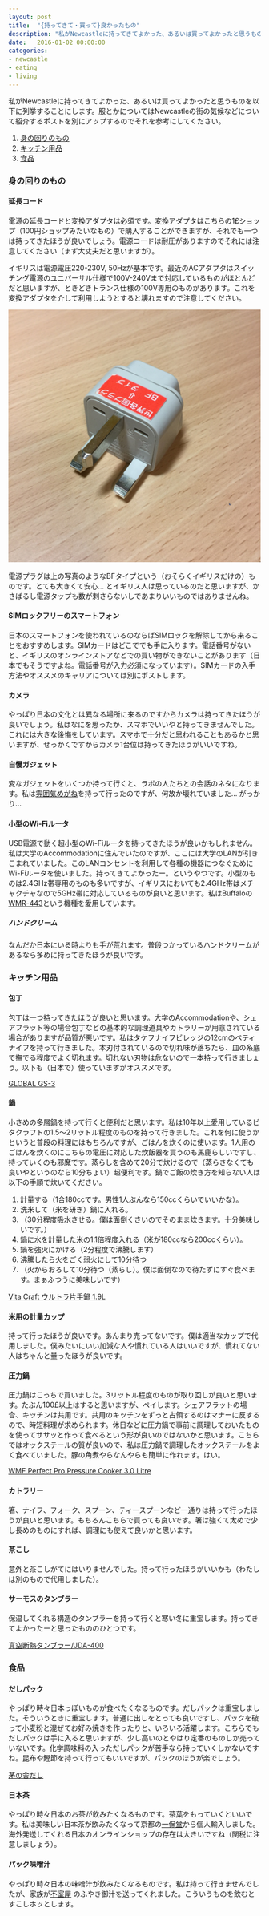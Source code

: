 ```yaml
---
layout: post
title:  "{持ってきて・買って}良かったもの"
description: "私がNewcastleに持ってきてよかった、あるいは買ってよかったと思うものについて…"
date:   2016-01-02 00:00:00
categories:
- newcastle
- eating
- living
---
```


私がNewcastleに持ってきてよかった、あるいは買ってよかったと思うものを以下に列挙することにします。服とかについてはNewcastleの街の気候などについて紹介するポストを別にアップするのでそれを参考にしてください。


1.  [身の回りのもの](#section)
2.  [キッチン用品](#section-5)
3.  [食品](#section-13)


### 身の回りのもの

#### 延長コード
電源の延長コードと変換アダプタは必須です。変換アダプタはこちらの1£ショップ（100円ショップみたいなもの）で購入することができますが、それでも一つは持ってきたほうが良いでしょう。電源コードは耐圧がありますのでそれには注意してください（まず大丈夫だと思いますが）。

イギリスは電源電圧220-230V, 50Hzが基本です。最近のACアダプタはスイッチング電源のユニバーサル仕様で100V-240Vまで対応しているものがほとんどだと思いますが、ときどきトランス仕様の100V専用のものがあります。これを変換アダプタを介して利用しようとすると壊れますので注意してください。

![BFタイプ](/imgs/20160102_192150731_iOS.jpg "BF Type")

電源プラグは上の写真のようなBFタイプという（おそらくイギリスだけの）ものです。とても大きくて安心… とイギリス人は思っているのだと思いますが、かさばるし電源タップも数が刺さらないしであまりいいものではありませんね。

#### SIMロックフリーのスマートフォン
日本のスマートフォンを使われているのならばSIMロックを解除してから来ることをおすすめします。SIMカードはどこででも手に入ります。電話番号がないと、イギリスのオンラインストアなどでの買い物ができないことがあります（日本でもそうですよね。電話番号が入力必須になっています）。SIMカードの入手方法やオススメのキャリアについては別にポストします。

#### カメラ
やっぱり日本の文化とは異なる場所に来るのですからカメラは持ってきたほうが良いでしょう。私はなにを思ったか、スマホでいいやと持ってきませんでした。これには大きな後悔をしています。スマホで十分だと思われることもあるかと思いますが、せっかくですからカメラ1台位は持ってきたほうがいいですね。

#### 自慢ガジェット
変なガジェットをいくつか持って行くと、ラボの人たちとの会話のネタになります。私は[雰囲気めがね](http://fun-iki.com/)を持って行ったのですが、何故か壊れていました… がっかり…

#### 小型のWi-Fiルータ
USB電源で動く超小型のWi-Fiルータを持ってきたほうが良いかもしれません。私は大学のAccommodationに住んでいたのですが、ここには大学のLANが引きこまれていました。このLANコンセントを利用して各種の機器につなぐためにWi-Fiルータを使いました。持ってきてよかったー。というやつです。小型のものは2.4GHz帯専用のものも多いですが、イギリスにおいても2.4GHz帯はメチャクチャなので5GHz帯に対応しているものが良いと思います。私はBuffaloの[WMR-443](http://buffalo.jp/products/catalog/network/wmr-433/)という機種を愛用しています。

##### ハンドクリーム
なんだか日本にいる時よりも手が荒れます。普段つかっているハンドクリームがあるなら多めに持ってきたほうが良いです。


### キッチン用品

#### 包丁
包丁は一つ持ってきたほうが良いと思います。大学のAccommodationや、シェアフラット等の場合包丁などの基本的な調理道具やカトラリーが用意されている場合がありますが品質が悪いです。私はタケフナイフビレッジの12cmのペティナイフを持って行きました。本刃付されているので切れ味が落ちたら、皿の糸底で撫でる程度でよく切れます。切れない刃物は危ないので一本持って行きましょう。以下も（日本で）使っていますがオススメです。

[GLOBAL GS-3](http://www.amazon.co.jp/dp/B00005OL3S/)

#### 鍋
小さめの多層鍋を持って行くと便利だと思います。私は10年以上愛用しているビタクラフトの1.5〜2リットル程度のものを持って行きました。これを何に使うかというと普段の料理にはもちろんですが、ごはんを炊くのに使います。1人用のごはんを炊くのにこちらの電圧に対応した炊飯器を買うのも馬鹿らしいですし、持っていくのも邪魔です。蒸らしを含めて20分で炊けるので（蒸らさなくても良いやというのなら10分ちょい）超便利です。鍋でご飯の炊き方を知らない人は以下の手順で炊いてください。

1. 計量する（1合180ccです。男性1人ぶんなら150ccくらいでいいかな）。
2. 洗米して（米を研ぎ）鍋に入れる。
3. （30分程度吸水させる。僕は面倒くさいのでそのまま炊きます。十分美味しいです。）
4. 鍋に水を計量した米の1.1倍程度入れる（米が180ccなら200ccくらい）。
5. 鍋を強火にかける（2分程度で沸騰します）
6. 沸騰したら火をごく弱火にして10分待つ
7. （火からおろして10分待つ（蒸らし）。僕は面倒なので待たずにすぐ食べます。まぁふつうに美味しいです）

[Vita Craft ウルトラ片手鍋 1.9L](http://www.amazon.co.jp/dp/B0000DIJ0A)


#### 米用の計量カップ
持って行ったほうが良いです。あんまり売ってないです。僕は適当なカップで代用しました。僕みたいにいい加減な人や慣れている人はいいですが、慣れてない人はちゃんと量ったほうが良いです。

#### 圧力鍋
圧力鍋はこっちで買いました。3リットル程度のものが取り回しが良いと思います。たぶん100£以上はすると思いますが、ペイします。シェアフラットの場合、キッチンは共用です。共用のキッチンをずっと占領するのはマナーに反するので、時短料理が求められます。休日などに圧力鍋で事前に調理しておいたものを使ってササッと作って食べるという形が良いのではないかと思います。こちらではオックステールの質が良いので、私は圧力鍋で調理したオックステールをよく食べていました。豚の角煮やらなんやらも簡単に作れます。はい。

[WMF Perfect Pro Pressure Cooker 3.0 Litre](http://www.amazon.co.uk/dp/B005AQBPWQ/)

#### カトラリー
箸、ナイフ、フォーク、スプーン、ティースプーンなど一通りは持って行ったほうが良いと思います。もちろんこちらで買っても良いです。箸は強くて太めで少し長めのものにすれば、調理にも使えて良いかと思います。

#### 茶こし
意外と茶こしがてにはいりませんでした。持って行ったほうがいいかも（わたしは別のもので代用しました）。

#### サーモスのタンブラー
保温してくれる構造のタンブラーを持って行くと寒い冬に重宝します。持ってきてよかったーと思ったもののひとつです。

[真空断熱タンブラー/JDA-400](http://www.thermos.jp/product/detail/jda-400.html)

### 食品

#### だしパック
やっぱり時々日本っぽいものが食べたくなるものです。だしパックは重宝しました。そういうときに重宝します。普通に出しをとっても良いですし、パックを破って小麦粉と混ぜてお好み焼きを作ったりと、いろいろ活躍します。こちらでもだしパックは手に入ると思いますが、少し高いのとやはり定番のものしか売っていないです。化学調味料の入っただしパックが苦手なら持っていくしかないですね。昆布や鰹節を持って行ってもいいですが、パックのほうが楽でしょう。

[茅の舎だし](http://www.dashiya.jp/)

#### 日本茶
やっぱり時々日本のお茶が飲みたくなるものです。茶葉をもっていくといいです。私は美味しい日本茶が飲みたくなって京都の[一保堂](http://www.ippodo-tea.co.jp/)から個人輸入しました。海外発送してくれる日本のオンラインショップの存在は大きいですね（関税に注意しましょう）。

#### パック味噌汁
やっぱり時々日本の味噌汁が飲みたくなるものです。私は持って行きませんでしたが、家族が[不室屋](http://www.fumuroya.co.jp/) のふやき御汁を送ってくれました。こういうものを飲むとすこしホッとします。

